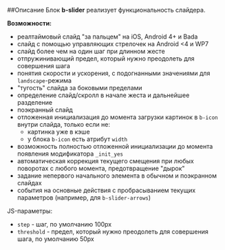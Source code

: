 ##Описание
Блок **b-slider** реализует функциональность слайдера.

**Возможности:**

  * реалтаймовый слайд "за пальцем" на iOS, Android 4+ и Bada
  * слайд с помощью управляющих стрелочек на Android <4 и WP7
  * слайд более чем на один шаг при длинном жесте
  * отпружинивающий предел, который нужно преодолеть для совершения шага
  * понятия скорости и ускорения, с подогнанными значениями для `landscape`-режима
  * "тугость" слайда за боковыми пределами
  * определение слайд/скролл в начале жеста и дальнейшее разделение
  * поэкранный слайд
  * отложенная инициализация до момента загрузки картинок в `b-icon` внутри слайда, только если не:
    * картинка уже в кэше
    * у блока `b-icon` есть атрибут `width`
  * возможность полностью отложенной инициализации до момента появления модификатора `_init_yes`
  * автоматическая коррекция текущего смещения при любых поворотах с любого момента, предотвращение "дырок"
  * задание непервого начального элемента в обычном и поэкранном слайдах
  * события на основные действия с пробрасыванием текущих параметров (например, для `b-slider-arrows`)

JS-параметры:

  * `step` - шаг, по умолчанию 100px
  * `threshold` - предел, который нужно преодолеть для совершения шага, по умолчанию 50px
